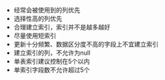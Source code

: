 - 经常会被使用到的列优先
- 选择性高的列优先
- 合理建立索引，索引并不是越多越好
- 尽量使用短索引
- 更新十分频繁、数据区分度不高的字段上不宜建立索引
- 建立索引的列，不允许为null
- 单表索引建议控制在5个以内
- 单索引字段数不允许超过5个
